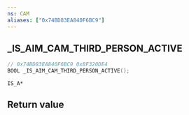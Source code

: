 ```yaml
---
ns: CAM
aliases: ["0x74BD83EA840F6BC9"]
---
```

## _IS_AIM_CAM_THIRD_PERSON_ACTIVE

```c
// 0x74BD83EA840F6BC9 0x8F320DE4
BOOL _IS_AIM_CAM_THIRD_PERSON_ACTIVE();
```

```
IS_A*
```

## Return value

